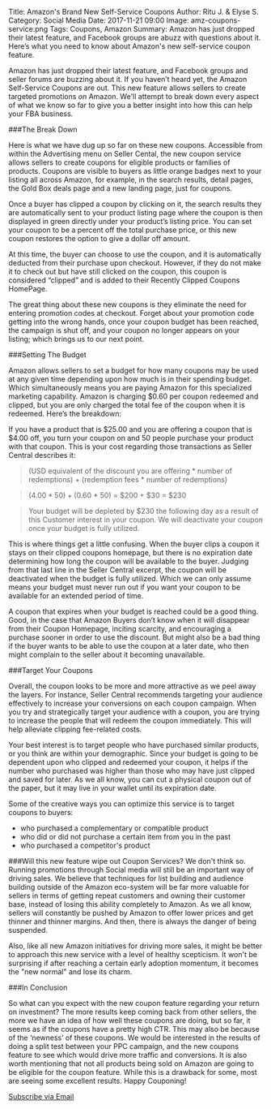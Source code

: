 Title: Amazon's Brand New Self-Service Coupons
Author: Ritu J. & Elyse S.
Category: Social Media
Date: 2017-11-21 09:00
Image: amz-coupons-service.png
Tags: Coupons, Amazon
Summary: Amazon has just dropped their latest feature, and Facebook groups are abuzz with questions about it. Here’s what you need to know about Amazon's new self-service coupon feature.

Amazon has just dropped their latest feature, and Facebook groups and seller forums are buzzing about it. If you haven’t heard yet, the Amazon Self-Service Coupons are out. This new feature allows sellers to create targeted promotions *on* Amazon. We'll attempt to break down every aspect of what we know so far to give you a better insight into how this can help your FBA business.

###The Break Down

Here is what we have dug up so far on these new coupons. Accessible from within the Advertising menu on Seller Cental, the new coupon service allows sellers to create coupons for eligible products or families of products. Coupons are visible to buyers as little orange badges next to your listing all across Amazon, for example, in the search results, detail pages, the Gold Box deals page and a new landing page, just for coupons.

Once a buyer has clipped a coupon by clicking on it, the search results they are automatically sent to your product listing page where the coupon is then displayed in green directly under your product’s listing price. You can set your coupon to be a percent off the total purchase price, or this new coupon restores the option to give a dollar off amount.

At this time, the buyer can choose to use the coupon, and it is automatically deducted from their purchase upon checkout. However, if they do not make it to check out but have still clicked on the coupon, this coupon is considered “clipped” and is added to their Recently Clipped Coupons HomePage.

The great thing about these new coupons is they eliminate the need for entering promotion codes at checkout. Forget about your promotion code getting into the wrong hands, once your coupon budget has been reached, the campaign is shut off, and your coupon no longer appears on your listing; which brings us to our next point.

###Setting The Budget

Amazon allows sellers to set a budget for how many coupons may be used at any given time depending upon how much is in their spending budget. Which simultaneously means you are paying Amazon for this specialized marketing capability. Amazon is charging $0.60 per coupon redeemed and clipped, but you are only charged the total fee of the coupon when it is redeemed. Here’s the breakdown:

If you have a product that is $25.00 and you are offering a coupon that is $4.00 off, you turn your coupon on and 50 people purchase your product with that coupon. This is your cost regarding those transactions as Seller Central describes it:

> (USD equivalent of the discount you are offering * number of redemptions) + (redemption fees * number of redemptions)

> ($4.00 * 50) + ($0.60 * 50) = $200 + $30 = $230

> Your budget will be depleted by $230 the following day as a result of this Customer interest in your coupon. We will deactivate your coupon once your budget is fully utilized.

This is where things get a little confusing. When the buyer clips a coupon it stays on their clipped coupons homepage, but there is no expiration date determining how long the coupon will be available to the buyer. Judging from that last line in the Seller Central excerpt, the coupon will be deactivated when the budget is fully utilized. Which we can only assume means your budget must never run out if you want your coupon to be available for an extended period of time.

A coupon that expires when your budget is reached could be a good thing. Good, in the case that Amazon Buyers don’t know when it will disappear from their Coupon Homepage, inciting scarcity, and encouraging a purchase sooner in order to use the discount. But might also be a bad thing if the buyer wants to be able to use the coupon at a later date, who then might complain to the seller about it becoming unavailable.

###Target Your Coupons

Overall, the coupon looks to be more and more attractive as we peel away the layers. For instance, Seller Central recommends targeting your audience effectively to increase your conversions on each coupon campaign. When you try and strategically target your audience with a coupon, you are trying to increase the people that will redeem the coupon immediately. This will help alleviate clipping fee-related costs.

Your best interest is to target people who have purchased similar products, or you think are within your demographic. Since your budget is going to be dependent upon who clipped and redeemed your coupon, it helps if the number who purchased was higher than those who may have just clipped and saved for later. As we all know, you can cut a physical coupon out of the paper, but it may live in your wallet until its expiration date.

Some of the creative ways you can optimize this service is to target coupons to buyers:

- who purchased a complementary or compatible product
- who did or did not purchase a certain item from you in the past
- who purchased a competitor's product


###Will this new feature wipe out Coupon Services?
We don't think so. Running promotions through Social media will still be an important way of driving sales. We believe that techniques for list building and audience building outside of the Amazon eco-system will be far more valuable for sellers in terms of getting repeat customers and owning their customer base, instead of losing this ability completely to Amazon. As we all know, sellers will constantly be pushed by Amazon to offer lower prices and get thinner and thinner margins. And then, there is always the danger of being suspended.

Also, like all new Amazon initiatives for driving more sales, it might be better to approach this new service with a level of healthy scepticism. It won't be surprising if after reaching a certain early adoption momentum, it becomes the "new normal" and lose its charm.


###In Conclusion

So what can you expect with the new coupon feature regarding your return on investment? The more results keep coming back from other sellers, the more we have an idea of how well these coupons are doing, but so far, it seems as if the coupons have a pretty high CTR. This may also be because of the ‘newness’ of these coupons. We would be interested in the results of doing a split test between your PPC campaign, and the new coupons feature to see which would drive more traffic and conversions. It is also worth mentioning that not all products being sold on Amazon are going to be eligible for the coupon feature. While this is a drawback for some, most are seeing some excellent results. Happy Couponing!


<a class="btn btn-primary" href="https://efficientera.leadpages.co/leadbox/121f91a73f72a2%3A12c54680e746dc/5687539843203072/" target="_blank">Subscribe via Email</a><script data-leadbox="121f91a73f72a2:12c54680e746dc" data-url="https://efficientera.leadpages.co/leadbox/121f91a73f72a2%3A12c54680e746dc/5687539843203072/" data-config="%7B%7D" type="text/javascript" src="https://efficientera.leadpages.co/leadbox-1468522675.js"></script>




